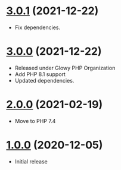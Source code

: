 <a name="3.0.1"></a>
# [3.0.1](https://github.com/glowyphp/macroable) (2021-12-22)
* Fix dependencies.

<a name="3.0.0"></a>
# [3.0.0](https://github.com/glowyphp/macroable) (2021-12-22)
* Released under Glowy PHP Organization
* Add PHP 8.1 support
* Updated dependencies.

<a name="2.0.0"></a>
# [2.0.0](https://github.com/glowyphp/macroable) (2021-02-19)
* Move to PHP 7.4

<a name="1.0.0"></a>
# [1.0.0](https://github.com/glowyphp/macroable) (2020-12-05)
* Initial release
